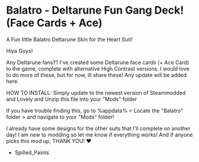 # Balatro - Deltarune Fun Gang Deck! (Face Cards + Ace)
A Fun little Balatro Deltarune Skin for the Heart Suit!

Hiya Guys!

Any Deltarune fans?? I've created some Deltarune face cards (+ Ace Card) to the game, complete with alternative High Contrast versions.
I would love to do more of these, but for now, Ill share these! Any update will be added here.

HOW TO INSTALL:
Simply update to the newest version of Steammodded and Lovely and Unzip this file into your "Mods" folder

If you have trouble finding this, go to %appdata% > Locate the "Balatro" folder > and navigate to your "Mods" folder!

I already have some designs for the other suits that I'll complete on another day! I am new to modding so let me know if everything works! And if anyone picks this mod up, THANK YOU! ❤️
- Spilled_Paints

